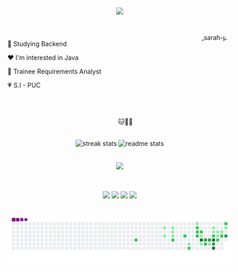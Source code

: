 <div>
<h1 align="center">
    <img src="https://readme-typing-svg.herokuapp.com/?font=Fira+Code&weight=300&size=50&duration=4000&pause=1000&color=ff6e96&center=true&vCenter=true&random=false&width=1000&lines=Hello!!+I'm+Sarah+🐈;+I'm+From+Brazil;Welcome+🌸" />
</h1>

 <br>
<img align="right" alt="sarah-pic" height="150" style="border-radius:50px;" 
 src="https://cdn.discordapp.com/attachments/886045514188070973/1019004870180749346/Sarinha2.gif?ex=66a0283d&is=669ed6bd&hm=d6c82945c73429a75fde5fe4dc0494f7c0b04daea75310ed93b1c1421ed00a53&">

  <p> 🤍 Studying Backend
  <p> ❤️ I'm interested in Java
  <p> 💖 Trainee Requirements Analyst
  <p> 💗 S.I - PUC
    
  <br><br>
  <p align="center">ㅤㅤ🐱🐾🌸
<br> <br>
      
<div align=center>
  <img width=430 src="https://github-readme-streak-stats-salesp07.vercel.app/?user=sarahssz&count_private=true&theme=dracula&border_radius=10" alt="streak stats"/>
  <img width=405 src="https://github-readme-stats-salesp07.vercel.app/api?username=sarahssz&count_private=true&show_icons=true&theme=dracula&rank_icon=github&border_radius=10" alt="readme stats" />
  <br/>
</div>

  
<div align="center" >
<br><br>
  <img src="https://skillicons.dev/icons?i=linux,github,vscode,figma,bootstrap,git,html,css,javascript,java" />
</div>

  ##
  
<br>
 <div align="center"> 
   <a href="https://www.pinterest.de/saudsz/" target="_blank"><img src="https://img.shields.io/badge/Pinterest-%23E60023.svg?&style=for-the-badge&logo=Pinterest&logoColor=white"></a> 
   <a href="https://www.instagram.com/sarahs.sz/" target="_blank"><img src="https://img.shields.io/badge/-Instagram-%23E4405F?style=for-the-badge&logo=instagram&logoColor=white" target="_blank"></a>
   <a href="https://www.linkedin.com/in/sarahsousasaud" target="_blank"><img src="https://img.shields.io/badge/-LinkedIn-%230077B5?style=for-the-badge&logo=linkedin&logoColor=white" target="_blank"></a> 
   <a href="https://www.tiktok.com/@sarahs.sz" target="_blank"><img src="https://img.shields.io/badge/TikTok-000000?style=for-the-badge&logo=tiktok&logoColor=white" target="_blank"></a> 
</div>


<br>
  <div align="center">
    
   ![snake gif](https://github.com/sarahssz/sarahssz/blob/output/github-contribution-grid-snake.gif)
  
  </div>
